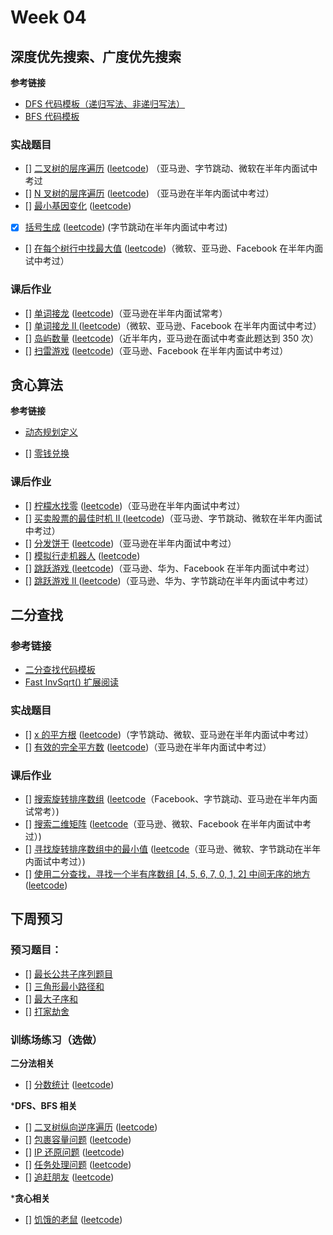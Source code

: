 # Week 04

## 深度优先搜索、广度优先搜索

**参考链接**

* [DFS 代码模板（递归写法、非递归写法）](https://shimo.im/docs/M89WofhfyM4wJTjB/)
* [BFS 代码模板](https://shimo.im/docs/LkC6gcOKq4oa2biq/)

### 实战题目

* [] [二叉树的层序遍历](code/144-binary-tree-traversal.md) ([leetcode](https://leetcode-cn.com/problems/binary-tree-level-order-traversal/)) （亚马逊、字节跳动、微软在半年内面试中考过
* [] [N 叉树的层序遍历]() ([leetcode](https://leetcode-cn.com/problems/n-ary-tree-level-order-traversal/)) （亚马逊在半年内面试中考过）
* [] [最小基因变化]() ([leetcode](https://leetcode-cn.com/problems/minimum-genetic-mutation/#/description))
* [x] [括号生成](../Week_02/code/22-generate-parentheses.md) ([leetcode](https://leetcode-cn.com/problems/generate-parentheses/)) (字节跳动在半年内面试中考过)
* [] [在每个树行中找最大值]() ([leetcode](https://leetcode-cn.com/problems/find-largest-value-in-each-tree-row/#/description))（微软、亚马逊、Facebook 在半年内面试中考过）


### 课后作业

* [] [单词接龙]() ([leetcode](https://leetcode-cn.com/problems/word-ladder/description/))（亚马逊在半年内面试常考）
* [] [单词接龙 II ]() ([leetcode](https://leetcode-cn.com/problems/word-ladder-ii/description/))（微软、亚马逊、Facebook 在半年内面试中考过）
* [] [岛屿数量]() ([leetcode](https://leetcode-cn.com/problems/number-of-islands/))（近半年内，亚马逊在面试中考查此题达到 350 次）
* [] [扫雷游戏]() ([leetcode](https://leetcode-cn.com/problems/minesweeper/description/))（亚马逊、Facebook 在半年内面试中考过）



## 贪心算法

**参考链接**

* [动态规划定义](https://zh.wikipedia.org/wiki/%E5%8A%A8%E6%80%81%E8%A7%84%E5%88%92)

* [] [零钱兑换](https://leetcode-cn.com/problems/coin-change/)

### 课后作业

* [] [柠檬水找零]() ([leetcode](https://leetcode-cn.com/problems/lemonade-change/description/))（亚马逊在半年内面试中考过）
* [] [买卖股票的最佳时机 II ]() ([leetcode](https://leetcode-cn.com/problems/best-time-to-buy-and-sell-stock-ii/description/))（亚马逊、字节跳动、微软在半年内面试中考过）
* [] [分发饼干]() ([leetcode](https://leetcode-cn.com/problems/assign-cookies/description/))（亚马逊在半年内面试中考过）
* [] [模拟行走机器人]() ([leetcode](https://leetcode-cn.com/problems/walking-robot-simulation/description/))
* [] [跳跃游戏 ]() ([leetcode](https://leetcode-cn.com/problems/jump-game/))（亚马逊、华为、Facebook 在半年内面试中考过）
* [] [跳跃游戏 II ]() ([leetcode](https://leetcode-cn.com/problems/jump-game-ii/))（亚马逊、华为、字节跳动在半年内面试中考过）


## 二分查找

### 参考链接

* [二分查找代码模板](https://shimo.im/docs/qLXNQjllC0Agk7Bi/)
* [Fast InvSqrt() 扩展阅读](https://www.beyond3d.com/content/articles/8/)

### 实战题目

* [] [x 的平方根]() ([leetcode](https://leetcode-cn.com/problems/sqrtx/))（字节跳动、微软、亚马逊在半年内面试中考过）
* [] [有效的完全平方数]() ([leetcode](https://leetcode-cn.com/problems/valid-perfect-square/))（亚马逊在半年内面试中考过）

### 课后作业

* [] [搜索旋转排序数组]() ([leetcode](https://leetcode-cn.com/problems/search-in-rotated-sorted-array/)（Facebook、字节跳动、亚马逊在半年内面试常考）)
* [] [搜索二维矩阵]() ([leetcode](https://leetcode-cn.com/problems/search-a-2d-matrix/)（亚马逊、微软、Facebook 在半年内面试中考过）)
* [] [寻找旋转排序数组中的最小值]() ([leetcode](https://leetcode-cn.com/problems/find-minimum-in-rotated-sorted-array/)（亚马逊、微软、字节跳动在半年内面试中考过）)
* [] [使用二分查找，寻找一个半有序数组 [4, 5, 6, 7, 0, 1, 2] 中间无序的地方]() ([leetcode]())





## 下周预习

### 预习题目：

* [] [最长公共子序列题目](https://leetcode-cn.com/problems/longest-common-subsequence/)
* [] [三角形最小路径和](https://leetcode-cn.com/problems/triangle/description/)
* [] [最大子序和](https://leetcode-cn.com/problems/maximum-subarray/)
* [] [打家劫舍](https://leetcode-cn.com/problems/house-robber/)




### 训练场练习（选做）

**二分法相关**

* [] [分数统计]() ([leetcode](https://u.geekbang.org/playground/exam/823?question=7683))

***DFS、BFS 相关**

* [] [二叉树纵向逆序遍历]() ([leetcode](https://u.geekbang.org/playground/exam/823?question=8135))
* [] [包裹容量问题]() ([leetcode](https://u.geekbang.org/playground/exam/823?question=7685))
* [] [IP 还原问题]() ([leetcode](https://u.geekbang.org/playground/exam/823?question=7686))
* [] [任务处理问题]() ([leetcode](https://u.geekbang.org/playground/exam/823?question=7687))
* [] [追赶朋友]() ([leetcode](https://u.geekbang.org/playground/exam/823?question=7674))

***贪心相关**

* [] [饥饿的老鼠]() ([leetcode](https://u.geekbang.org/playground/exam/823?question=7688))
